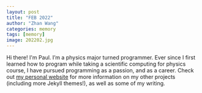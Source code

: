 ```yaml
---
layout: post
title: "FEB 2022"
author: "Zhan Wang"
categories: memory
tags: [memory]
image: 202202.jpg
---
```


Hi there! I'm Paul. I’m a physics major turned programmer. Ever since I first learned how to program while taking a scientific computing for physics course, I have pursued programming as a passion, and as a career. Check out [my personal website](https://www.lenpaul.com/) for more information on my other projects (including more Jekyll themes!), as well as some of my writing.
